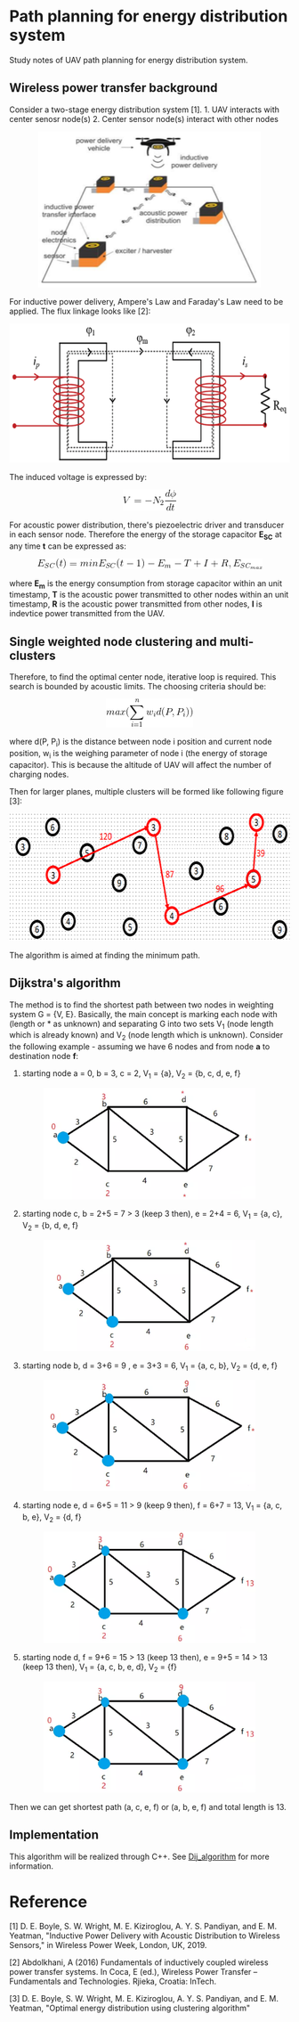 # Path planning for energy distribution system
Study notes of UAV path planning for energy distribution system.

## Wireless power transfer background
Consider a two-stage energy distribution system [1]. 
    1. UAV interacts with center senosr node(s)
    2. Center sensor node(s) interact with other nodes

<div align=center><img width="400" height="280" src="figures/2-stage energy distribution system.png"/></div>

For inductive power delivery, Ampere's Law and Faraday's Law need to be applied. The flux linkage looks like [2]:  

<div align=center><img width="750" height="250" src="figures/flux linkage.png"/></div>

The induced voltage is expressed by:

<div align=center><img width="96" height="38" src="figures/faraday's Law equation.png"/></div>

For acoustic power distribution, there's piezoelectric driver and transducer in each sensor node. Therefore the energy of the storage capacitor **E<sub>SC</sub>** at any time **t** can be expressed as:

<div align=center><img width="405" height="19" src="figures/capacitor energy equation.png"/></div>

where **E<sub>m</sub>** is the energy consumption from storage capacitor within an unit timestamp, **T** is the acoustic power transmitted to other nodes within an unit timestamp, **R** is the acoustic power transmitted from other nodes, **I** is indevtice power transmitted from the UAV. 

## Single weighted node clustering and multi-clusters
Therefore, to find the optimal center node, iterative loop is required. This search is bounded by acoustic limits. The choosing criteria should be:

<div align=center><img width="156" height="51" src="figures/choosing criteria.png"/></div>

where d(P, P<sub>i</sub>) is the distance between node i position and current node position, w<sub>i</sub> is the weighing parameter of node i (the energy of storage capacitor). This is because the altitude of UAV will affect the number of charging nodes.

Then for larger planes, multiple clusters will be formed like following figure [3]:

<div align=center><img width="639" height="229" src="figures/multi-clusters.png"/></div>

The algorithm is aimed at finding the minimum path.

## Dijkstra's algorithm
The method is to find the shortest path between two nodes in weighting system G = {V, E}. Basically, the main concept is marking each node with (length or * as unknown) and separating G into two sets V<sub>1</sub> (node length which is already known) and V<sub>2</sub> (node length which is unknown). Consider the following example - assuming we have 6 nodes and from node **a** to destination node **f**:

1. starting node a = 0, b = 3, c = 2, V<sub>1</sub> = {a}, V<sub>2</sub> = {b, c, d, e, f}

<div align=center><img width="380" height="200" src="figures/Dij_0.png"/></div>

2. starting node c, b = 2+5 = 7 > 3 (keep 3 then), e = 2+4 = 6, V<sub>1</sub> = {a, c}, V<sub>2</sub> = {b, d, e, f}

<div align=center><img width="380" height="200" src="figures/Dij_1.png"/></div>

3. starting node b, d = 3+6 = 9 , e = 3+3 = 6, V<sub>1</sub> = {a, c, b}, V<sub>2</sub> = {d, e, f}

<div align=center><img width="380" height="200" src="figures/Dij_2.png"/></div>

4. starting node e, d = 6+5 = 11 > 9 (keep 9 then), f = 6+7 = 13, V<sub>1</sub> = {a, c, b, e}, V<sub>2</sub> = {d, f}

<div align=center><img width="380" height="200" src="figures/Dij_3.png"/></div>

5. starting node d, f = 9+6 = 15 > 13 (keep 13 then), e = 9+5 = 14 > 13 (keep 13 then), V<sub>1</sub> = {a, c, b, e, d}, V<sub>2</sub> = {f}

<div align=center><img width="380" height="200" src="figures/Dij_4.png"/></div>

Then we can get shortest path (a, c, e, f) or (a, b, e, f) and total length is 13.

## Implementation 
This algorithm will be realized through C++. See [Dij_algorithm](Dij_algorithm.cpp) for more information.

# Reference 
[1] D. E. Boyle, S. W. Wright, M. E. Kiziroglou, A. Y. S. Pandiyan, and E. M.
Yeatman, "Inductive Power Delivery with Acoustic Distribution to Wireless
Sensors," in Wireless Power Week, London, UK, 2019.

[2] Abdolkhani, A (2016) Fundamentals of inductively coupled wireless power transfer systems. In Coca, E (ed.), Wireless Power Transfer – Fundamentals and Technologies. Rjieka, Croatia: InTech.

[3] D. E. Boyle, S. W. Wright, M. E. Kiziroglou, A. Y. S. Pandiyan, and E. M.
Yeatman, "Optimal energy distribution using clustering algorithm"